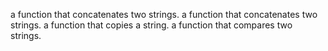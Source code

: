  a function that concatenates two strings.
a function that concatenates two strings.
a function that copies a string.
 a function that compares two strings.
